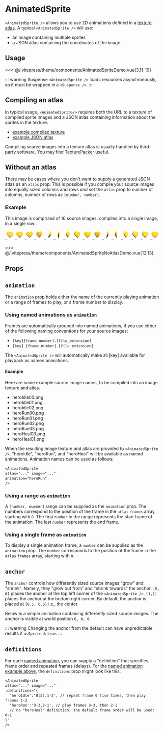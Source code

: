 # AnimatedSprite

<DocsDemo>
  <AnimatedSpriteDemo />
</DocsDemo>

`<AnimatedSprite />` allows you to use 2D animations defined in a [texture atlas](https://en.wikipedia.org/wiki/Texture_atlas). A typical `<AnimatedSprite />` will use:

* an image containing multiple sprites
* a JSON atlas containing the coordinates of the image

## Usage

<<< @/.vitepress/theme/components/AnimatedSpriteDemo.vue{3,11-19}

::: warning Suspense
`<AnimatedSprite />` loads resources asynchronously, so it must be wrapped in a `<Suspense />`.
:::

## Compiling an atlas

In typical usage, `<AnimatedSprite/>` requires both the URL to a texture of compiled sprite images and a JSON atlas containing information about the sprites in the texture.

* [example compiled texture](https://raw.githubusercontent.com/Tresjs/assets/6c0b087768a0a2b76148c99fc87d7e6ddc3c6d66/textures/animated-sprite/namedAnimationsTexture.png)
* [example JSON atlas](https://raw.githubusercontent.com/Tresjs/assets/6c0b087768a0a2b76148c99fc87d7e6ddc3c6d66/textures/animated-sprite/namedAnimationsAtlas.json)

Compiling source images into a texture atlas is usually handled by third-party software. You may find [TexturePacker](https://www.codeandweb.com/texturepacker) useful.

## Without an atlas

There may be cases where you don't want to supply a generated JSON atlas as an `atlas` prop. This is possible if you compile your source images into equally sized columns and rows *and* set the `atlas` prop to number of columns, number of rows as `[number, number]`.

### Example

This image is comprised of 16 source images, compiled into a single image, in a single row:

<img src="https://raw.githubusercontent.com/Tresjs/assets/6c0b087768a0a2b76148c99fc87d7e6ddc3c6d66/textures/animated-sprite/textureWithoutAtlas.png" />

<DocsDemo>
  <AnimatedSpriteNoAtlasDemo />
</DocsDemo>

<<< @/.vitepress/theme/components/AnimatedSpriteNoAtlasDemo.vue{12,13}
## Props

<CientosPropsTable 
component-path="src/core/abstractions/AnimatedSprite/component.vue" 
:fields="['name', 'description', 'default', 'required']"
:on-format-value="({valueFormatted, propName, fieldName, getFieldFormatted})=> {
  if (fieldName === 'description') {
    let type = getFieldFormatted('type')
    if (type.indexOf('TSFunctionType') !== -1 && propName.startsWith('on')) {
      type = '<code>(frameName:string) => void</code>'
    }
    return type + ' – ' + valueFormatted
  }
}"
 />

## `animation`

The `animation` prop holds either the name of the currently playing animation or a range of frames to play, or a frame number to display.

### Using named animations as `animation`

Frames are automatically grouped into named animations, if you use either of the following naming conventions for your source images:

* `[key][frame number].[file_extension]`
* `[key]_[frame number].[file_extension]`

The `<AnimatedSprite />` will automatically make all [key] available for playback as named animations.

#### Example

Here are some example source image names, to be compiled into an image texture and atlas.

* heroIdle00.png
* heroIdle01.png
* heroIdle02.png
* heroRun00.png
* heroRun01.png
* heroRun02.png
* heroRun03.png
* heroHeal00.png
* heroHeal01.png

When the resulting image texture and atlas are provided to `<AnimatedSprite />`, "heroIdle", "heroRun", and "heroHeal" will be available as named animations. Animation names can be used as follows:

```vue{3}
<AnimatedSprite 
atlas="..." image="..." 
animation="heroRun" 
/>
```

### Using a range as `animation`

A `[number, number]` range can be supplied as the `animation` prop. The numbers correspond to the position of the frame in the `atlas` `frames` array, starting with `0`. The first `number` in the range represents the start frame of the animation. The last `number` represents the end frame.

### Using a single frame as `animation`

To display a single animation frame, a `number` can be supplied as the `animation` prop. The `number` corresponds to the position of the frame in the `atlas` `frames` array, starting with `0`. 

## `anchor`

The `anchor` controls how differently sized source images "grow" and "shrink". Namely, they "grow out from" and "shrink towards" the anchor. `[0, 0]` places the anchor at the top left corner of the `<AnimatedSprite />`. `[1,1]` places the anchor at the bottom right corner. By default, the anchor is placed at `[0.5, 0.5]` i.e., the center.

Below is a simple animation containing differently sized source images. The anchor is visible at world position `0, 0, 0`.
<DocsDemo>
  <AnimatedSpriteAnchorDemo />
</DocsDemo>

::: warning
Changing the anchor from the default can have unpredictable results if `asSprite` is `true`.
:::

## `definitions`

For each [named animation](#named-animations), you can supply a "definition" that specifies frame order and repeated frames (delays). For the [named animation example above](#named-animations), the `definitions` prop might look like this:

```vue
<AnimatedSprite 
atlas="..." image="..."
:definitions="{
  'heroIdle':'0(5),1-2', // repeat frame 0 five times, then play frames 1-2
  'heroRun':'0-3,2-1', // play frames 0-3, then 2-1
  // no "heroHeal" definition; the default frame order will be used: 0-1
}"
/>
```
